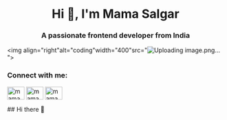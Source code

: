 <h1 align="center">Hi 👋, I'm Mama Salgar</h1>
<h3 align="center">A passionate frontend developer from India</h3>

<img align="right"alt="coding"width="400"src="![Uploading image.png…]()
">

<h3 align="left">Connect with me:</h3>
<p align="left">
<a href="https://linkedin.com/in/mama salgar" target="blank"><img align="center" src="https://raw.githubusercontent.com/rahuldkjain/github-profile-readme-generator/master/src/images/icons/Social/linked-in-alt.svg" alt="mama salgar" height="30" width="40" /></a>
<a href="https://instagram.com/mama_salgar_08" target="blank"><img align="center" src="https://raw.githubusercontent.com/rahuldkjain/github-profile-readme-generator/master/src/images/icons/Social/instagram.svg" alt="mama_salgar_08" height="30" width="40" /></a>
<a href="https://www.youtube.com/c/mama salgar" target="blank"><img align="center" src="https://raw.githubusercontent.com/rahuldkjain/github-profile-readme-generator/master/src/images/icons/Social/youtube.svg" alt="mama salgar" height="30" width="40" /></a>
</p>## Hi there 👋

<!--
**mamasalgar/mamasalgar** is a ✨ _special_ ✨ repository because its `README.md` (this file) appears on your GitHub profile.

Here are some ideas to get you started:

- 🔭 I’m currently working on ...
- 🌱 I’m currently learning ...
- 👯 I’m looking to collaborate on ...
- 🤔 I’m looking for help with ...
- 💬 Ask me about ...
- 📫 How to reach me: ...
- 😄 Pronouns: ...
- ⚡ Fun fact: ...
-->
